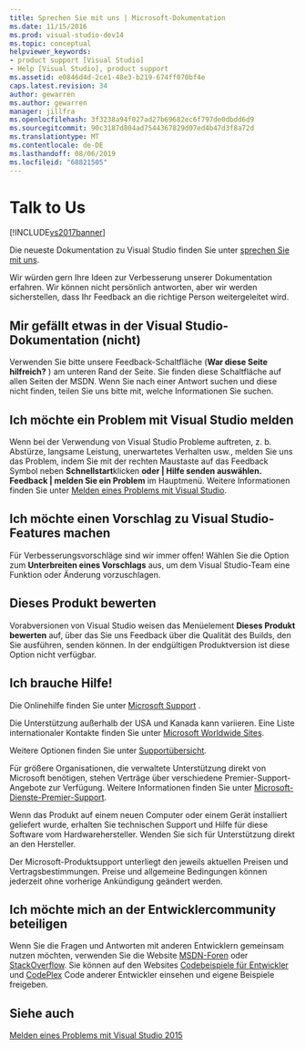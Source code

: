 ```yaml
---
title: Sprechen Sie mit uns | Microsoft-Dokumentation
ms.date: 11/15/2016
ms.prod: visual-studio-dev14
ms.topic: conceptual
helpviewer_keywords:
- product support [Visual Studio]
- Help [Visual Studio], product support
ms.assetid: e0846d4d-2ce1-48e3-b219-674ff070bf4e
caps.latest.revision: 34
author: gewarren
ms.author: gewarren
manager: jillfra
ms.openlocfilehash: 3f3238a94f027ad27b69682ec6f797de0dbdd6d9
ms.sourcegitcommit: 90c3187d804ad7544367829d07ed4b47d3f8a72d
ms.translationtype: MT
ms.contentlocale: de-DE
ms.lasthandoff: 08/06/2019
ms.locfileid: "68821505"
---
```

# <a name="talk-to-us"></a>Talk to Us
[!INCLUDE[vs2017banner](../includes/vs2017banner.md)]

Die neueste Dokumentation zu Visual Studio finden Sie unter [sprechen Sie mit uns](https://docs.microsoft.com/visualstudio/ide/feedback-options).  

Wir würden gern Ihre Ideen zur Verbesserung unserer Dokumentation erfahren. Wir können nicht persönlich antworten, aber wir werden sicherstellen, dass Ihr Feedback an die richtige Person weitergeleitet wird.  
  
## <a name="i-likedislike-something-in-the-visual-studio-documentation"></a>Mir gefällt etwas in der Visual Studio-Dokumentation (nicht)  
 Verwenden Sie bitte unsere Feedback-Schaltfläche (**War diese Seite hilfreich?** ) am unteren Rand der Seite. Sie finden diese Schaltfläche auf allen Seiten der MSDN. Wenn Sie nach einer Antwort suchen und diese nicht finden, teilen Sie uns bitte mit, welche Informationen Sie suchen.  
  
## <a name="i-would-like-to-report-a-problem-with-visual-studio"></a>Ich möchte ein Problem mit Visual Studio melden  
 Wenn bei der Verwendung von Visual Studio Probleme auftreten, z. b. Abstürze, langsame Leistung, unerwartetes Verhalten usw., melden Sie uns das Problem, indem Sie mit der rechten Maustaste auf das Feedback Symbol neben **Schnellstart**klicken **oder &#124; Hilfe senden auswählen. Feedback &#124; melden Sie ein Problem** im Hauptmenü. Weitere Informationen finden Sie unter [Melden eines Problems mit Visual Studio](../ide/how-to-report-a-problem-with-visual-studio-2015.md).  
  
## <a name="i-want-to-make-a-suggestion-about-visual-studio-features"></a>Ich möchte einen Vorschlag zu Visual Studio-Features machen  
 Für Verbesserungsvorschläge sind wir immer offen! Wählen Sie die Option zum **Unterbreiten eines Vorschlags** aus, um dem Visual Studio-Team eine Funktion oder Änderung vorzuschlagen.   
  
## <a name="rate-this-product"></a>Dieses Produkt bewerten  
 Vorabversionen von Visual Studio weisen das Menüelement **Dieses Produkt bewerten** auf, über das Sie uns Feedback über die Qualität des Builds, den Sie ausführen, senden können. In der endgültigen Produktversion ist diese Option nicht verfügbar.  
  
## <a name="i-need-help"></a>Ich brauche Hilfe!  
 Die Onlinehilfe finden Sie unter [Microsoft Support](http://go.microsoft.com/fwlink/?LinkID=99019) .  
  
 Die Unterstützung außerhalb der USA und Kanada kann variieren. Eine Liste internationaler Kontakte finden Sie unter [Microsoft Worldwide Sites](http://www.microsoft.com/worldwide/).  
  
 Weitere Optionen finden Sie unter [Supportübersicht](http://www.visualstudio.com/support/support-overview-vs).  
  
 Für größere Organisationen, die verwaltete Unterstützung direkt von Microsoft benötigen, stehen Verträge über verschiedene Premier-Support-Angebote zur Verfügung. Weitere Informationen finden Sie unter [Microsoft-Dienste-Premier-Support](http://go.microsoft.com/fwlink/?LinkId=258223).  
  
 Wenn das Produkt auf einem neuen Computer oder einem Gerät installiert geliefert wurde, erhalten Sie technischen Support und Hilfe für diese Software vom Hardwarehersteller. Wenden Sie sich für Unterstützung direkt an den Hersteller.  
  
 Der Microsoft-Produktsupport unterliegt den jeweils aktuellen Preisen und Vertragsbestimmungen. Preise und allgemeine Bedingungen können jederzeit ohne vorherige Ankündigung geändert werden.  
  
## <a name="i-want-to-get-involved-in-the-developer-community"></a>Ich möchte mich an der Entwicklercommunity beteiligen  
 Wenn Sie die Fragen und Antworten mit anderen Entwicklern gemeinsam nutzen möchten, verwenden Sie die Website [MSDN-Foren](http://social.msdn.microsoft.com/Forums/home) oder [StackOverflow](http://stackoverflow.com/). Sie können auf den Websites [Codebeispiele für Entwickler](http://code.msdn.microsoft.com/) und [CodePlex](http://www.codeplex.com/) Code anderer Entwickler einsehen und eigene Beispiele freigeben.  
  
## <a name="see-also"></a>Siehe auch  
 [Melden eines Problems mit Visual Studio 2015](../ide/how-to-report-a-problem-with-visual-studio-2015.md)
